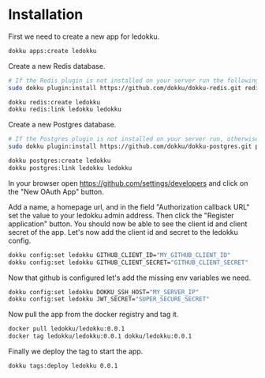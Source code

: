 # Installation

First we need to create a new app for ledokku.

```sh
dokku apps:create ledokku
```

Create a new Redis database.

```sh
# If the Redis plugin is not installed on your server run the following command
sudo dokku plugin:install https://github.com/dokku/dokku-redis.git redis

dokku redis:create ledokku
dokku redis:link ledokku ledokku
```

Create a new Postgres database.

```sh
# If the Postgres plugin is not installed on your server run, otherwise skip this command
sudo dokku plugin:install https://github.com/dokku/dokku-postgres.git postgres

dokku postgres:create ledokku
dokku postgres:link ledokku ledokku
```

In your browser open https://github.com/settings/developers and click on the "New OAuth App" button.

Add a name, a homepage url, and in the field "Authorization callback URL" set the value to your ledokku admin address. Then click the "Register application" button. You should now be able to see the client id and client secret of the app. Let's now add the client id and secret to the ledokku config.

```sh
dokku config:set ledokku GITHUB_CLIENT_ID="MY_GITHUB_CLIENT_ID"
dokku config:set ledokku GITHUB_CLIENT_SECRET="GITHUB_CLIENT_SECRET"
```

Now that github is configured let's add the missing env variables we need.

```sh
dokku config:set ledokku DOKKU_SSH_HOST="MY_SERVER_IP"
dokku config:set ledokku JWT_SECRET="SUPER_SECURE_SECRET"
```

Now pull the app from the docker registry and tag it.

```sh
docker pull ledokku/ledokku:0.0.1
docker tag ledokku/ledokku:0.0.1 dokku/ledokku:0.0.1
```

Finally we deploy the tag to start the app.

```sh
dokku tags:deploy ledokku 0.0.1
```
